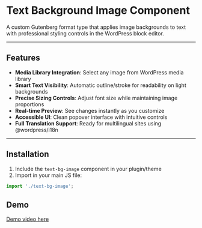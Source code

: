 # Text Background Image Component

A custom Gutenberg format type that applies image backgrounds to text with professional styling controls in the WordPress block editor.

---

## Features

- **Media Library Integration**: Select any image from WordPress media library
- **Smart Text Visibility**: Automatic outline/stroke for readability on light backgrounds
- **Precise Sizing Controls**: Adjust font size while maintaining image proportions
- **Real-time Preview**: See changes instantly as you customize
- **Accessible UI**: Clean popover interface with intuitive controls
- **Full Translation Support**: Ready for multilingual sites using @wordpress/i18n

---

## Installation

1. Include the `text-bg-image` component in your plugin/theme
2. Import in your main JS file:

```javascript
import './text-bg-image';
```
## Demo
[Demo video here](https://www.awesomescreenshot.com/video/38083508?key=82ac6ceeec794b24b8e236819a4f1aab)
